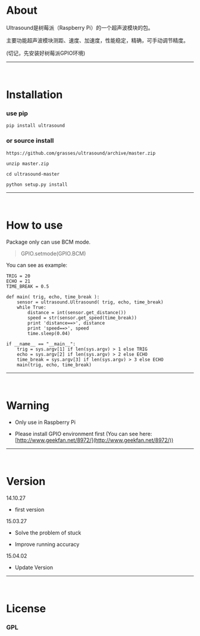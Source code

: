 # About

Ultrasound是树莓派（Raspberry Pi）的一个超声波模块的包。

主要功能超声波模块测距、速度、加速度，性能稳定，精确，可手动调节精度。

(切记，先安装好树莓派GPIO环境)

------------------------

<br>

# Installation

### use pip

	pip install ultrasound

### or source install

	https://github.com/grasses/ultrasound/archive/master.zip
	
	unzip master.zip
	
	cd ultrasound-master
	
	python setup.py install
	
------------------------

<br>

# How to use

Package only can use BCM mode.

> GPIO.setmode(GPIO.BCM)

You can see as example:

	TRIG = 20
	ECHO = 21
	TIME_BREAK = 0.5

	def main( trig, echo, time_break ):
    	sensor = ultrasound.Ultrasound( trig, echo, time_break)
   	 	while True:
        	distance = int(sensor.get_distance())
        	speed = str(sensor.get_speed(time_break))
        	print 'distance==>', distance
        	print 'speed==>', speed
        	time.sleep(0.04)
    
    if __name__ == "__main__":
    	trig = sys.argv[1] if len(sys.argv) > 1 else TRIG
    	echo = sys.argv[2] if len(sys.argv) > 2 else ECHO
    	time_break = sys.argv[3] if len(sys.argv) > 3 else ECHO
    	main(trig, echo, time_break)    
        
-------------------------------

<br>
  
# Warning      
  
* Only use in Raspberry Pi    
      
* Please install GPIO environment first (You can see here: [http://www.geekfan.net/8972/](http://www.geekfan.net/8972/))  
        

-------------------------------

<br>

# Version

14.10.27

* first version

15.03.27

* Solve the problem of stuck

* Improve running accuracy

15.04.02

* Update Version


-------------------------------

<br>

# License

### GPL        

        
        
        
        